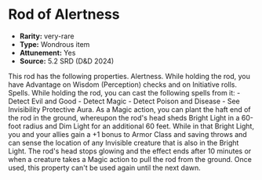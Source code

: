 
# Rod of Alertness

* **Rarity:** very-rare
* **Type:** Wondrous item
* **Attunement:** Yes
* **Source:** 5.2 SRD (D&D 2024)


This rod has the following properties. Alertness. While holding the rod, you have Advantage on Wisdom (Perception) checks and on Initiative rolls. Spells. While holding the rod, you can cast the following spells from it: - Detect Evil and Good - Detect Magic - Detect Poison and Disease - See Invisibility Protective Aura. As a Magic action, you can plant the haft end of the rod in the ground, whereupon the rod's head sheds Bright Light in a 60-foot radius and Dim Light for an additional 60 feet. While in that Bright Light, you and your allies gain a +1 bonus to Armor Class and saving throws and can sense the location of any Invisible creature that is also in the Bright Light. The rod's head stops glowing and the effect ends after 10 minutes or when a creature takes a Magic action to pull the rod from the ground. Once used, this property can't be used again until the next dawn.
